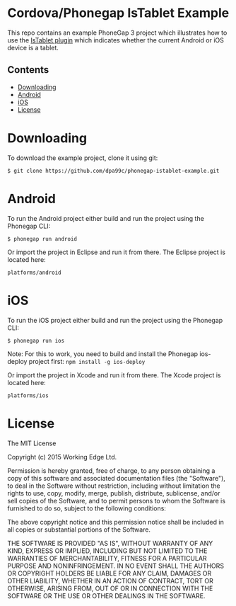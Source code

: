Cordova/Phonegap IsTablet Example
=================================

This repo contains an example PhoneGap 3 project which illustrates how to use the [IsTablet plugin](https://github.com/dpa99c/phonegap-istablet) which indicates whether the current Android or iOS device is a tablet.


## Contents
* [Downloading](#downloading)
* [Android](#android)
* [iOS](#ios)
* [License](#license)
 
# Downloading

To download the example project, clone it using git:
```
$ git clone https://github.com/dpa99c/phonegap-istablet-example.git

```

# Android

To run the Android project either build and run the project using the Phonegap CLI:
```
$ phonegap run android

```

Or import the project in Eclipse and run it from there. The Eclipse project is located here:
```
platforms/android

```

# iOS

To run the iOS project either build and run the project using the Phonegap CLI:
```
$ phonegap run ios

```
Note: For this to work, you need to build and install the Phonegap ios-deploy project first: `npm install -g ios-deploy`

Or import the project in Xcode and run it from there. The Xcode project is located here:
```
platforms/ios

```

License
================

The MIT License

Copyright (c) 2015 Working Edge Ltd.

Permission is hereby granted, free of charge, to any person obtaining a copy
of this software and associated documentation files (the "Software"), to deal
in the Software without restriction, including without limitation the rights
to use, copy, modify, merge, publish, distribute, sublicense, and/or sell
copies of the Software, and to permit persons to whom the Software is
furnished to do so, subject to the following conditions:

The above copyright notice and this permission notice shall be included in
all copies or substantial portions of the Software.

THE SOFTWARE IS PROVIDED "AS IS", WITHOUT WARRANTY OF ANY KIND, EXPRESS OR
IMPLIED, INCLUDING BUT NOT LIMITED TO THE WARRANTIES OF MERCHANTABILITY,
FITNESS FOR A PARTICULAR PURPOSE AND NONINFRINGEMENT. IN NO EVENT SHALL THE
AUTHORS OR COPYRIGHT HOLDERS BE LIABLE FOR ANY CLAIM, DAMAGES OR OTHER
LIABILITY, WHETHER IN AN ACTION OF CONTRACT, TORT OR OTHERWISE, ARISING FROM,
OUT OF OR IN CONNECTION WITH THE SOFTWARE OR THE USE OR OTHER DEALINGS IN
THE SOFTWARE.